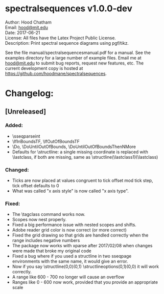 
spectralsequences v1.0.0-dev
========================
Author: Hood Chatham  
Email: hood@mit.edu  
Date: 2017-06-21  
License: All files have the Latex Project Public License.  
Description: Print spectral sequence diagrams using pgf/tikz.  


See the file manual/spectralsequencesmanual.pdf for a manual. See the examples directory for a large number of example files.
Email me at hood@mit.edu to submit bug reports, request new features, etc. The current development copy is hosted at https://github.com/hoodmane/spectralsequences. 

Changelog:
==========
    
## [Unreleased] 

### Added:
- \sseqparseint
- \IfInBoundsTF, \IfOutOfBoundsTF
- \Do, \DoUntilOutOfBounds, \DoUntilOutOfBoundsThenNMore
- Defaults for \structline: a single missing coordinate is replaced with \lastclass, if both are missing, same as \structline(\lastclass1)(\lastclass)

### Changed:
- Ticks are now placed at values congruent to tick offset mod tick step, tick offset defaults to 0
- What was called "x axis style" is now called "x axis type".

### Fixed: 
- The \tagclass command works now.
- Scopes now nest properly.
- Fixed a big performance issue with nested scopes and shifts. 
- Adobe reader grid color is now correct (or more correct)
- Fixed the grid drawing so that grids are handled correctly when the range includes negative numbers
- The package now works with xparse after 2017/02/08 when changes were made that broke my original code
- Fixed a bug where if you used a structline in two sseqpage environments with the same name, it would give an error. 
- Now if you say \structline(0,0)(0,1) \structlineoptions(0,1)(0,0) it will work correctly.
- A range like 600 - 700 no longer will cause an overflow
- Ranges like 0 - 600 now work, provided that you provide an appropriate scale
